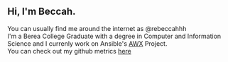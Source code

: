 ## Hi, I'm Beccah.
You can usually find me around the internet as @rebeccahhh  </br>
I'm a Berea College Graduate with a degree in Computer and Information Science and I currenly work on Ansible's [AWX](https://github.com/ansible/awx) Project. </br>
You can check out my github metrics [here](https://metrics.lecoq.io/about/rebeccahhh)
